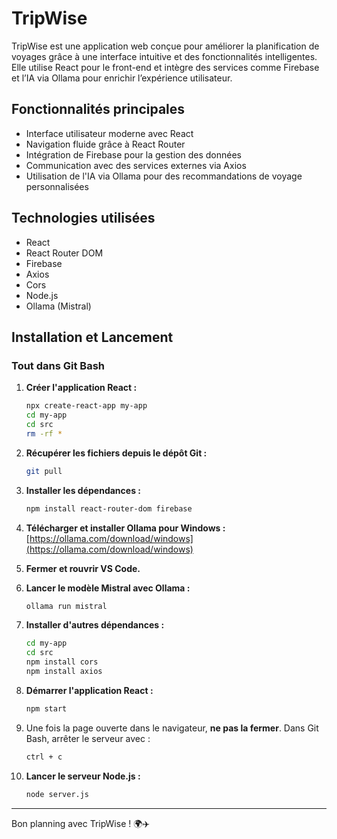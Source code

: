 # TripWise

TripWise est une application web conçue pour améliorer la planification de voyages grâce à une interface intuitive et des fonctionnalités intelligentes. Elle utilise React pour le front-end et intègre des services comme Firebase et l’IA via Ollama pour enrichir l’expérience utilisateur.

## Fonctionnalités principales

- Interface utilisateur moderne avec React
- Navigation fluide grâce à React Router
- Intégration de Firebase pour la gestion des données
- Communication avec des services externes via Axios
- Utilisation de l'IA via Ollama pour des recommandations de voyage personnalisées

## Technologies utilisées

- React
- React Router DOM
- Firebase
- Axios
- Cors
- Node.js
- Ollama (Mistral)

## Installation et Lancement

### Tout dans Git Bash

1. **Créer l'application React :**
   ```bash
   npx create-react-app my-app
   cd my-app
   cd src
   rm -rf *
   ```

2. **Récupérer les fichiers depuis le dépôt Git :**
   ```bash
   git pull
   ```

3. **Installer les dépendances :**
   ```bash
   npm install react-router-dom firebase
   ```

4. **Télécharger et installer Ollama pour Windows :**  
   [https://ollama.com/download/windows](https://ollama.com/download/windows)

5. **Fermer et rouvrir VS Code.**

6. **Lancer le modèle Mistral avec Ollama :**
   ```bash
   ollama run mistral
   ```

7. **Installer d'autres dépendances :**
   ```bash
   cd my-app
   cd src
   npm install cors
   npm install axios
   ```

8. **Démarrer l'application React :**
   ```bash
   npm start
   ```

9. Une fois la page ouverte dans le navigateur, **ne pas la fermer**. Dans Git Bash, arrêter le serveur avec :
   ```bash
   ctrl + c
   ```

10. **Lancer le serveur Node.js :**
    ```bash
    node server.js
    ```

---

Bon planning avec TripWise ! 🌍✈️
